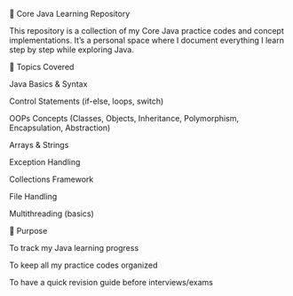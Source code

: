 🌟 Core Java Learning Repository

This repository is a collection of my Core Java practice codes and concept implementations.
It’s a personal space where I document everything I learn step by step while exploring Java.

📌 Topics Covered

Java Basics & Syntax

Control Statements (if-else, loops, switch)

OOPs Concepts (Classes, Objects, Inheritance, Polymorphism, Encapsulation, Abstraction)

Arrays & Strings

Exception Handling

Collections Framework

File Handling

Multithreading (basics)

🎯 Purpose

To track my Java learning progress

To keep all my practice codes organized

To have a quick revision guide before interviews/exams
